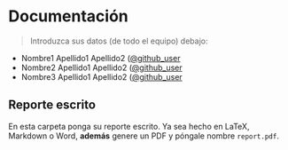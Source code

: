 # Documentación

> Introduzca sus datos (de todo el equipo) debajo:

* Nombre1 Apellido1 Apellido2 ([@github_user](https://github.com/<user>])
* Nombre2 Apellido1 Apellido2 ([@github_user](https://github.com/<user>])
* Nombre3 Apellido1 Apellido2 ([@github_user](https://github.com/<user>])

## Reporte escrito

En esta carpeta ponga su reporte escrito. Ya sea hecho en LaTeX, Markdown o Word, **además** genere un PDF y póngale nombre `report.pdf`.
